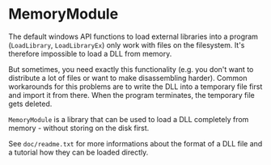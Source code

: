 MemoryModule
============

The default windows API functions to load external libraries into a program
(`LoadLibrary`, `LoadLibraryEx`) only work with files on the filesystem.  It's
therefore impossible to load a DLL from memory.

But sometimes, you need exactly this functionality (e.g. you don't want to
distribute a lot of files or want to make disassembling harder).  Common
workarounds for this problems are to write the DLL into a temporary file
first and import it from there.  When the program terminates, the temporary
file gets deleted.

`MemoryModule` is a library that can be used to load a DLL completely from
memory - without storing on the disk first.

See `doc/readme.txt` for more informations about the format of a DLL file and
a tutorial how they can be loaded directly.
